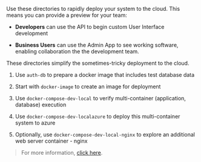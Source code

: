 Use these directories to rapidly deploy your system to the cloud.  This means you can provide a preview for your team:

* **Developers** can use the API to begin custom User Interface development

* **Business Users** can use the Admin App to see working software, enabling collaboration the the development team.

These directories simplify the sometimes-tricky deployment to the cloud. 

1. Use `auth-db` to prepare a docker image that includes test database data 

2. Start with `docker-image` to create an image for deployment

3. Use `docker-compose-dev-local` to verify multi-container (application, database) execution

4. Use `docker-compose-dev-localazure` to deploy this multi-container system to azure

5. Optionally, use `docker-compose-dev-local-nginx` to explore an additional web server container - nginx

> For more information, [click here](https://apilogicserver.github.io/Docs/DevOps-Containers-Deploy-Multi/).